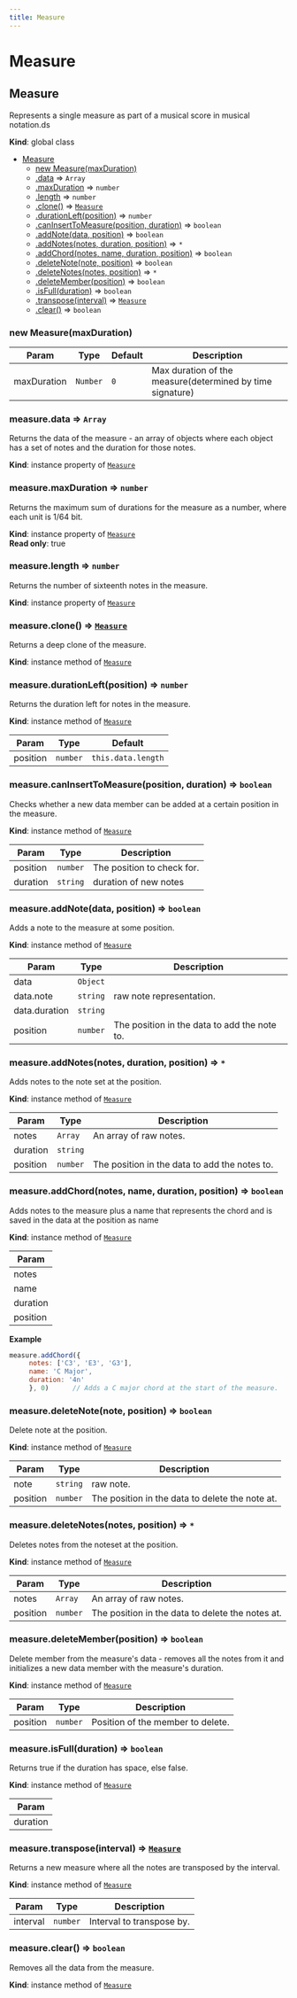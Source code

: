 ```yaml
---
title: Measure
---
```


# Measure

<a name="Measure"></a>

## Measure
Represents a single measure as part of a musical score in musical notation.ds

**Kind**: global class  

* [Measure](#Measure)
    * [new Measure(maxDuration)](#new_Measure_new)
    * [.data](#Measure+data) ⇒ <code>Array</code>
    * [.maxDuration](#Measure+maxDuration) ⇒ <code>number</code>
    * [.length](#Measure+length) ⇒ <code>number</code>
    * [.clone()](#Measure+clone) ⇒ [<code>Measure</code>](#Measure)
    * [.durationLeft(position)](#Measure+durationLeft) ⇒ <code>number</code>
    * [.canInsertToMeasure(position, duration)](#Measure+canInsertToMeasure) ⇒ <code>boolean</code>
    * [.addNote(data, position)](#Measure+addNote) ⇒ <code>boolean</code>
    * [.addNotes(notes, duration, position)](#Measure+addNotes) ⇒ <code>\*</code>
    * [.addChord(notes, name, duration, position)](#Measure+addChord) ⇒ <code>boolean</code>
    * [.deleteNote(note, position)](#Measure+deleteNote) ⇒ <code>boolean</code>
    * [.deleteNotes(notes, position)](#Measure+deleteNotes) ⇒ <code>\*</code>
    * [.deleteMember(position)](#Measure+deleteMember) ⇒ <code>boolean</code>
    * [.isFull(duration)](#Measure+isFull) ⇒ <code>boolean</code>
    * [.transpose(interval)](#Measure+transpose) ⇒ [<code>Measure</code>](#Measure)
    * [.clear()](#Measure+clear) ⇒ <code>boolean</code>

<a name="new_Measure_new"></a>

### new Measure(maxDuration)

| Param | Type | Default | Description |
| --- | --- | --- | --- |
| maxDuration | <code>Number</code> | <code>0</code> | Max duration of the measure(determined by time signature) |

<a name="Measure+data"></a>

### measure.data ⇒ <code>Array</code>
Returns the data of the measure - an array of objects where each
object has a set of notes and the duration for those notes.

**Kind**: instance property of [<code>Measure</code>](#Measure)  
<a name="Measure+maxDuration"></a>

### measure.maxDuration ⇒ <code>number</code>
Returns the maximum sum of durations for the measure as a number,
where each unit is 1/64 bit.

**Kind**: instance property of [<code>Measure</code>](#Measure)  
**Read only**: true  
<a name="Measure+length"></a>

### measure.length ⇒ <code>number</code>
Returns the number of sixteenth notes in the measure.

**Kind**: instance property of [<code>Measure</code>](#Measure)  
<a name="Measure+clone"></a>

### measure.clone() ⇒ [<code>Measure</code>](#Measure)
Returns a deep clone of the measure.

**Kind**: instance method of [<code>Measure</code>](#Measure)  
<a name="Measure+durationLeft"></a>

### measure.durationLeft(position) ⇒ <code>number</code>
Returns the duration left for notes in the measure.

**Kind**: instance method of [<code>Measure</code>](#Measure)  

| Param | Type | Default |
| --- | --- | --- |
| position | <code>number</code> | <code>this.data.length</code> | 

<a name="Measure+canInsertToMeasure"></a>

### measure.canInsertToMeasure(position, duration) ⇒ <code>boolean</code>
Checks whether a new data member can be added at a certain position in the measure.

**Kind**: instance method of [<code>Measure</code>](#Measure)  

| Param | Type | Description |
| --- | --- | --- |
| position | <code>number</code> | The position to check for. |
| duration | <code>string</code> | duration of new notes |

<a name="Measure+addNote"></a>

### measure.addNote(data, position) ⇒ <code>boolean</code>
Adds a note to the measure at some position.

**Kind**: instance method of [<code>Measure</code>](#Measure)  

| Param | Type | Description |
| --- | --- | --- |
| data | <code>Object</code> |  |
| data.note | <code>string</code> | raw note representation. |
| data.duration | <code>string</code> |  |
| position | <code>number</code> | The position in the data to add the note to. |

<a name="Measure+addNotes"></a>

### measure.addNotes(notes, duration, position) ⇒ <code>\*</code>
Adds notes to the note set at the position.

**Kind**: instance method of [<code>Measure</code>](#Measure)  

| Param | Type | Description |
| --- | --- | --- |
| notes | <code>Array</code> | An array of raw notes. |
| duration | <code>string</code> |  |
| position | <code>number</code> | The position in the data to add the notes to. |

<a name="Measure+addChord"></a>

### measure.addChord(notes, name, duration, position) ⇒ <code>boolean</code>
Adds notes to the measure plus a name that represents the chord and is saved in
the data at the position as name

**Kind**: instance method of [<code>Measure</code>](#Measure)  

| Param |
| --- |
| notes | 
| name | 
| duration | 
| position | 

**Example**  
```js
measure.addChord({
     notes: ['C3', 'E3', 'G3'],
     name: 'C Major',
     duration: '4n'
     }, 0)      // Adds a C major chord at the start of the measure.
```
<a name="Measure+deleteNote"></a>

### measure.deleteNote(note, position) ⇒ <code>boolean</code>
Delete note at the position.

**Kind**: instance method of [<code>Measure</code>](#Measure)  

| Param | Type | Description |
| --- | --- | --- |
| note | <code>string</code> | raw note. |
| position | <code>number</code> | The position in the data to delete the note at. |

<a name="Measure+deleteNotes"></a>

### measure.deleteNotes(notes, position) ⇒ <code>\*</code>
Deletes notes from the noteset at the position.

**Kind**: instance method of [<code>Measure</code>](#Measure)  

| Param | Type | Description |
| --- | --- | --- |
| notes | <code>Array</code> | An array of raw notes. |
| position | <code>number</code> | The position in the data to delete the notes at. |

<a name="Measure+deleteMember"></a>

### measure.deleteMember(position) ⇒ <code>boolean</code>
Delete member from the measure's data - removes all the notes from it
and initializes a new data member with the measure's duration.

**Kind**: instance method of [<code>Measure</code>](#Measure)  

| Param | Type | Description |
| --- | --- | --- |
| position | <code>number</code> | Position of the member to delete. |

<a name="Measure+isFull"></a>

### measure.isFull(duration) ⇒ <code>boolean</code>
Returns true if the duration has space, else false.

**Kind**: instance method of [<code>Measure</code>](#Measure)  

| Param |
| --- |
| duration | 

<a name="Measure+transpose"></a>

### measure.transpose(interval) ⇒ [<code>Measure</code>](#Measure)
Returns a new measure where all the notes are transposed by the interval.

**Kind**: instance method of [<code>Measure</code>](#Measure)  

| Param | Type | Description |
| --- | --- | --- |
| interval | <code>number</code> | Interval to transpose by. |

<a name="Measure+clear"></a>

### measure.clear() ⇒ <code>boolean</code>
Removes all the data from the measure.

**Kind**: instance method of [<code>Measure</code>](#Measure)  
